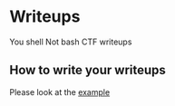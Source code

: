 # Writeups
You shell Not bash CTF writeups

## How to write your writeups
Please look at the [example](example.md)
